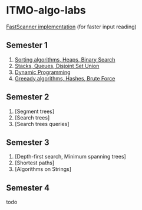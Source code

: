# ITMO-algo-labs
[FastScanner implementation](https://github.com/greenIrina/ITMO-algo-labs/blob/main/FastScanner.java) (for faster input reading)

## Semester 1
1. [Sorting algorithms, Heaps, Binary Search](https://github.com/greenIrina/ITMO-algo-labs/tree/main/sem%201/sorting%2C%20heaps%2C%20binsearch)
2. [Stacks, Queues, Disjoint Set Union](https://github.com/greenIrina/ITMO-algo-labs/tree/main/sem%201/stack%2C%20queue%2C%20dsu)
3. [Dynamic Programming](https://github.com/greenIrina/ITMO-algo-labs/tree/main/sem%201/dynamic%20programming)
4. [Greeady algorithms, Hashes, Brute Force](https://github.com/greenIrina/ITMO-algo-labs/tree/main/sem%201/greedy%2C%20hashes%2C%20brute%20force)
## Semester 2
1. [Segment trees]
2. [Search trees]
3. [Search trees queries]
## Semester 3
1. [Depth-first search, Minimum spanning trees]
2. [Shortest paths]
3. [Algorithms on Strings]
## Semester 4
todo

